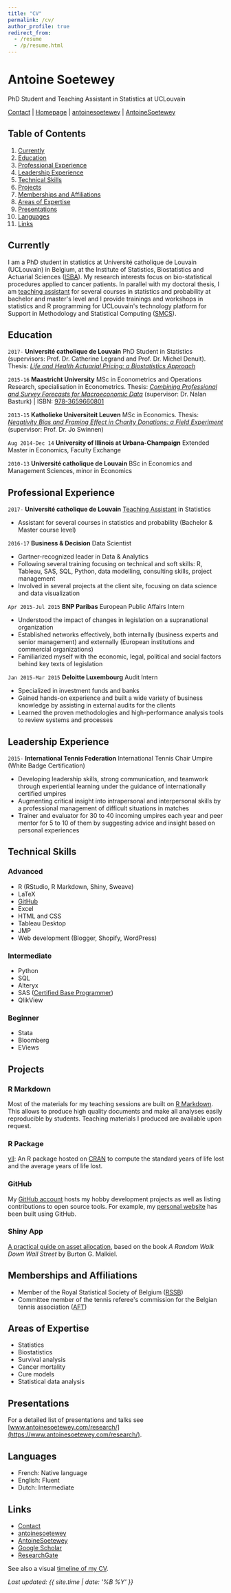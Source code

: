 ```yaml
---
title: "CV"
permalink: /cv/
author_profile: true
redirect_from:
  - /resume
  - /p/resume.html
---
```


# Antoine Soetewey
PhD Student and Teaching Assistant in Statistics at UCLouvain

<div id="webaddress">
<i class="fas fa-envelope"></i> <a href="https://www.antoinesoetewey.com/contact/">Contact</a>
|
<i class="fas fa-link"></i> <a href="https://www.antoinesoetewey.com/">Homepage</a>
|
<i class="fab fa-linkedin-in"></i> <a href="https://www.linkedin.com/in/antoinesoetewey/" target="_blank">antoinesoetewey</a>
|
<i class="fab fa-github"></i> <a href="https://github.com/AntoineSoetewey" target="_blank">AntoineSoetewey</a>
</div>

## Table of Contents
1. [Currently](#currently)
2. [Education](#education)
3. [Professional Experience](#professional-experience)
4. [Leadership Experience](#leadership-experience)
5. [Technical Skills](#technical-skills)
6. [Projects](#projects)
7. [Memberships and Affiliations](#memberships-affiliations)
8. [Areas of Expertise](#areas-expertise)
9. [Presentations](#presentations)
10. [Languages](#languages)
11. [Links](#links)

<a name="currently"></a>
## Currently

I am a PhD student in statistics at Université catholique de Louvain (UCLouvain) in Belgium, at the Institute of Statistics, Biostatistics and Actuarial Sciences (<a href="https://uclouvain.be/fr/node/9330" target="_blank">ISBA</a>). My research interests focus on bio-statistical procedures applied to cancer patients. In parallel with my doctoral thesis, I am <a href="http://www.antoinesoetewey.com/teaching/">teaching assistant</a> for several courses in statistics and probability at bachelor and master's level and I provide trainings and workshops in statistics and R programming for UCLouvain's technology platform for Support in Methodology and Statistical Computing (<a href="http://www.uclouvain.be/smcs" target="_blank">SMCS</a>).

<a name="education"></a>
## Education

`2017-`
__Université catholique de Louvain__ PhD Student in Statistics (supervisors: Prof. Dr. Catherine Legrand and Prof. Dr. Michel Denuit). Thesis: <a href="https://www.antoinesoetewey.com/files/Thesis_abstract_EN.pdf" target="_blank">_Life and Health Actuarial Pricing: a Biostatistics Approach_</a>

`2015-16`
__Maastricht University__ MSc in Econometrics and Operations Research, specialisation in Econometrics. Thesis: <a href="https://www.antoinesoetewey.com/files/SOETEWEY-ANTOINE-6083256-ECONOMETRICS-THESIS.pdf" target="_blank">_Combining Professional and Survey Forecasts for Macroeconomic Data_</a> (supervisor: Dr. Nalan Basturk) | ISBN: <a href="https://www.amazon.com/Combining-professional-survey-forecasts-macroeconomic/dp/3659660809/ref=sr_1_1?s=books&ie=UTF8&qid=1483904672&sr=1-1" target="_blank">978-3659660801</a>

`2013-15`
__Katholieke Universiteit Leuven__ MSc in Economics. Thesis: <a href="https://www.antoinesoetewey.com/files/Thesis_Antoine_Soetewey_MSc_Eco.pdf" target="_blank">_Negativity Bias and Framing Effect in Charity Donations: a Field Experiment_</a> (supervisor: Prof. Dr. Jo Swinnen)

`Aug 2014-Dec 14`
__University of Illinois at Urbana-Champaign__ Extended Master in Economics, Faculty Exchange

`2010-13`
__Université catholique de Louvain__ BSc in Economics and Management Sciences, minor in Economics

<a name="professional-experience"></a>
## Professional Experience

`2017-` 
__Université catholique de Louvain__ [Teaching Assistant](https://www.antoinesoetewey.com/teaching/) in Statistics
* Assistant for several courses in statistics and probability (Bachelor & Master course level)

`2016-17` 
__Business & Decision__ Data Scientist
* Gartner-recognized leader in Data & Analytics
* Following several training focusing on technical and soft skills: R, Tableau, SAS, SQL, Python, data modelling, consulting skills, project management
* Involved in several projects at the client site, focusing on data science and data visualization

`Apr 2015-Jul 2015` 
__BNP Paribas__ European Public Affairs Intern
* Understood the impact of changes in legislation on a supranational organization
* Established networks effectively, both internally (business experts and senior management) and externally (European institutions and commercial organizations)
* Familiarized myself with the economic, legal, political and social factors behind key texts of legislation

`Jan 2015-Mar 2015` 
__Deloitte Luxembourg__ Audit Intern
* Specialized in investment funds and banks
* Gained hands-on experience and built a wide variety of business knowledge by assisting in external audits for the clients
* Learned the proven methodologies and high-performance analysis tools to review systems and processes

<a name="leadership-experience"></a>
## Leadership Experience

`2015-` 
__International Tennis Federation__ International Tennis Chair Umpire (White Badge Certification)
* Developing leadership skills, strong communication, and teamwork through experiential learning under the guidance of internationally certified umpires
* Augmenting critical insight into intrapersonal and interpersonal skills by a professional management of difficult situations in matches
* Trainer and evaluator for 30 to 40 incoming umpires each year and peer mentor for 5 to 10 of them by suggesting advice and insight based on personal experiences

<a name="technical-skills"></a>
## Technical Skills

### Advanced

* R (RStudio, R Markdown, Shiny, Sweave)
* LaTeX
* <a href="https://github.com/AntoineSoetewey" target="_blank">GitHub</a>
* Excel
* HTML and CSS
* Tableau Desktop
* JMP
* Web development (Blogger, Shopify, WordPress)
  
### Intermediate

* Python
* SQL
* Alteryx
* SAS (<a href="https://www.youracclaim.com/badges/2f4f233e-138a-46e7-8b13-f32c8e6d6777/public_url" target="_blank">Certified Base Programmer</a>)
* QlikView

### Beginner

* Stata
* Bloomberg
* EViews

<a name="projects"></a>
## Projects

### R Markdown

Most of the materials for my teaching sessions are built on <a href="https://rmarkdown.rstudio.com/" target="_blank">R Markdown</a>. This allows to produce high quality documents and make all analyses easily reproducible by students. Teaching materials I produced are available upon request.

### R Package

<a href="https://github.com/AntoineSoetewey/yll" target="_blank">yll</a>: An R package hosted on <a href="https://CRAN.R-project.org/package=yll" target="_blank">CRAN</a> to compute the standard years of life lost and the average years of life lost.

### GitHub

My <a href="https://github.com/AntoineSoetewey" target="_blank">GitHub account</a> hosts my hobby development projects as well as listing contributions to open source tools. For example, my [personal website](https://www.antoinesoetewey.com/) has been built using GitHub.

### Shiny App

<a href="https://antoinesoetewey.shinyapps.io/optimal_asset_allocation_shiny_app/" target="_blank">A practical guide on asset allocation</a>, based on the book _A Random Walk Down Wall Street_ by Burton G. Malkiel.

<a name="memberships-affiliations"></a>
## Memberships and Affiliations

* Member of the Royal Statistical Society of Belgium (<a href="http://www.rssb.be/" target="_blank">RSSB</a>)
* Committee member of the tennis referee's commission for the Belgian tennis association (<a href="http://www.aft-brabant.be/Comite.aspx" target="_blank">AFT</a>)

<a name="areas-expertise"></a>
## Areas of Expertise

* Statistics
* Biostatistics
* Survival analysis
* Cancer mortality
* Cure models
* Statistical data analysis

<a name="presentations"></a>
## Presentations

For a detailed list of presentations and talks see [www.antoinesoetewey.com/research/](https://www.antoinesoetewey.com/research/).

<!---
<a name="publications"></a>
## Publications
--->
<!---
For a detailed list of publications see [www.antoinesoetewey.com/research/](https://www.antoinesoetewey.com/research/).
--->

<a name="languages"></a>
## Languages

* French: Native language
* English: Fluent
* Dutch: Intermediate

<a name="links"></a>
## Links

<!-- fa are fontawesome, ai are academicons -->
* <i class="fas fa-envelope"></i> <a href="https://www.antoinesoetewey.com/contact/">Contact</a><br />
* <i class="fab fa-linkedin-in"></i> <a href="https://www.linkedin.com/in/antoinesoetewey/" target="_blank">antoinesoetewey</a>
* <i class="fab fa-github"></i> <a href="https://github.com/AntoineSoetewey" target="_blank">AntoineSoetewey</a><br />
* <i class="ai ai-google-scholar"></i> <a href="https://scholar.google.be/citations?hl=en&user=1P7ThwUAAAAJ" target="_blank">Google Scholar</a>
* <i class="fab fa-researchgate"></i> <a href="https://www.researchgate.net/profile/Antoine_Soetewey" target="_blank">ResearchGate</a>

See also a visual <a href="http://www.antoinesoetewey.com/files/CV_timeline_antoinesoetewey.html" target="_blank">timeline of my CV</a>.

*Last updated: {{ site.time | date: '%B %Y' }}*